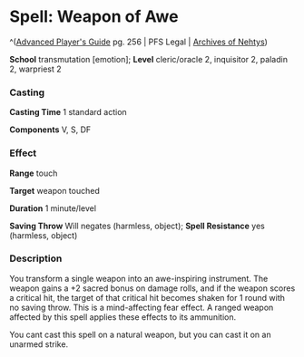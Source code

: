 # Spell: Weapon of Awe

^([Advanced Player's Guide][ss-weapon-of-awe] pg. 256 | PFS Legal | [Archives of Nehtys][sn-weapon-of-awe])

**School** transmutation [emotion]; **Level** cleric/oracle 2, inquisitor 2, paladin 2, warpriest 2

### Casting

**Casting Time** 1 standard action

**Components** V, S, DF

### Effect

**Range** touch

**Target** weapon touched

**Duration** 1 minute/level

**Saving Throw** Will negates (harmless, object); **Spell Resistance** yes (harmless, object)

### Description

You transform a single weapon into an awe-inspiring instrument. The weapon gains a +2 sacred bonus on damage rolls, and if the weapon scores a critical hit, the target of that critical hit becomes shaken for 1 round with no saving throw. This is a mind-affecting fear effect. A ranged weapon affected by this spell applies these effects to its ammunition.

You cant cast this spell on a natural weapon, but you can cast it on an unarmed strike.

[ss-weapon-of-awe]: http://paizo.com/pathfinderRPG/v57
[sn-weapon-of-awe]: http://www.archivesofnethys.com/SpellDisplay.aspx?ItemName=Weapon%20of%20Awe